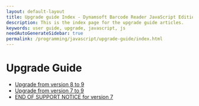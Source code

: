 ```yaml
---
layout: default-layout
title: Upgrade guide Index - Dynamsoft Barcode Reader JavaScript Edition
description: This is the index page for the upgrade guide articles.
keywords: user guide, upgrade, javascript, js
needAutoGenerateSidebar: true
permalink: /programming/javascript/upgrade-guide/index.html
---
```


# Upgrade Guide

* [Upgrade from version 8 to 9](./8to9.md)
* [Upgrade from version 7 to 9](./7to9.md)
* [END OF SUPPORT NOTICE for version 7](./7-notice.md)
